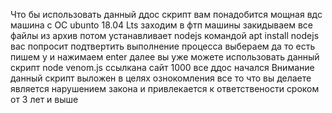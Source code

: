 Что бы использовать данный ддос скрипт вам понадобится мощная вдс машина с ОС ubunto 18.04 Lts
заходим в фтп машины закидываем все файлы из архив потом устанавливает nodejs командой apt install nodejs вас попросит подтвертить выполнение процесса выбераем да то есть пишем y и нажимаем enter 
далее вы уже можете использовать данный скрипт 
node venom.js ссылкана сайт 1000 
все  ддос начался 
Внимание данный скрипт выложен в целях ознокомления все то что вы делаете является нарушением закона и привлекается к ответствености сроком от 3 лет и выше
